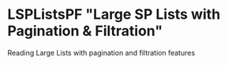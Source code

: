 # LSPListsPF "Large SP Lists with Pagination & Filtration"
Reading Large Lists with pagination and filtration features
